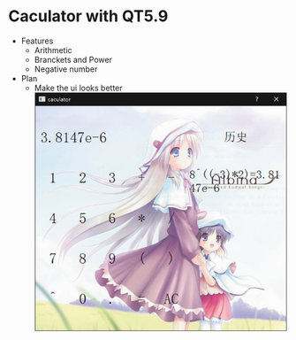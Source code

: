 # Caculator with QT5.9
- Features
  - Arithmetic
  - Branckets and Power
  - Negative number
- Plan
  - Make the ui looks better  
![image](https://github.com/Pryriat/Caculator/blob/develop/screenshot.png)
